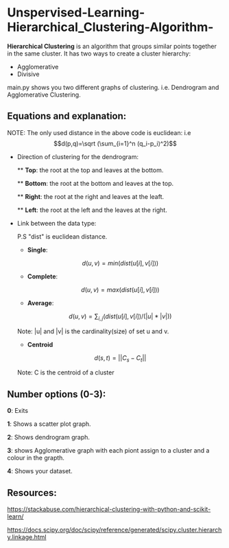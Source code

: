 # Unspervised-Learning-Hierarchical_Clustering-Algorithm-

**Hierarchical Clustering** is an algorithm that groups similar points together in the same cluster. It has two ways to create a cluster hierarchy:
 - Agglomerative
 - Divisive

main.py shows you two different graphs of clustering. i.e. Dendrogram and Agglomerative Clustering.

## Equations and explanation:
NOTE: The only used distance in the above code is euclidean: i.e 
$$d(p,q)=\sqrt (\sum_{i=1}^n (q_i-p_i)^2)$$

* Direction of clustering for the dendrogram:

    ** **Top**: the root at the top and leaves at the bottom.

    ** **Bottom**: the root at the bottom and leaves at the top.

    ** **Right**: the root at the right and leaves at the leaft.

    ** **Left**: the root at the left and the leaves at the right.


* Link between the data type:

   P.S "dist" is euclidean distance.

   - **Single**: 
    
    $$d(u,v) = min(dist(u[i],v[i]))$$

   - **Complete**:
    
    $$d(u,v) = max(dist(u[i],v[i]))$$


   - **Average**:
    
    $$d(u,v) = \sum_{i,j} (dist(u[i],v[i]) / (|u| * |v|))$$

	Note: |u| and |v| is the cardinality(size) of set u and v.
	
   - **Centroid**
    
    $$d(s,t) = ||C_s - C_t ||$$

	Note: C is the centroid of a cluster
  
  
## Number options (0-3):
**0**: Exits

**1**: Shows a  scatter plot graph.

**2**: Shows dendrogram graph.

**3**: shows Agglomerative graph with each piont assign to a cluster and a colour in the grapth.

**4**: Shows your dataset.


## Resources:

https://stackabuse.com/hierarchical-clustering-with-python-and-scikit-learn/

https://docs.scipy.org/doc/scipy/reference/generated/scipy.cluster.hierarchy.linkage.html

